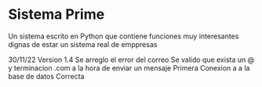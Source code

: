 # Sistema Prime
Un sistema escrito en Python que contiene funciones muy interesantes dignas de estar un sistema real de emppresas

30/11/22
Version 1.4
Se arreglo el error del correo
Se valido que exista un @ y terminacion .com a la hora de enviar un mensaje
Primera Conexion a a la base de datos Correcta

